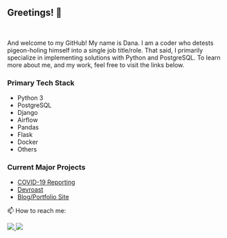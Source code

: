 ## Greetings! 👋

<br>

And welcome to my GitHub! My name is Dana. I am a coder who detests pigeon-holing himself into a single job title/role. That said, I primarily specialize in implementing solutions with Python and PostgreSQL. To learn more about me, and my work, feel free to visit the links below. 

### Primary Tech Stack

- Python 3
- PostgreSQL
- Django
- Airflow
- Pandas
- Flask
- Docker
- Others 

### Current Major Projects

- [COVID-19 Reporting](https://covid19-reporting.herokuapp.com/)
- [Devroast](https://github.com/D-Bits/devroastproject)
- [Blog/Portfolio Site](https://danabases.net)

<!--
**D-Bits/D-Bits** is a ✨ _special_ ✨ repository because its `README.md` (this file) appears on your GitHub profile.

Here are some ideas to get you started:

- 🔭 I’m currently working on ...
- 🌱 I’m currently learning ...
- 👯 I’m looking to collaborate on ...
- 🤔 I’m looking for help with ...
- 💬 Ask me about ...
- 📫 How to reach me: ...
- 😄 Pronouns: ...
- ⚡ Fun fact: ...
-->


<p style="text-align:center;">
  <p>📫 How to reach me: </p>
  <a href="http://danabases.net/contact">
    <img src="https://img.shields.io/badge/-Website-blue?style=for-the-badge&logo=appveyor" />
  </a>
  <a href="http://linkedin.com/in/danabases">
    <img src="https://img.shields.io/badge/-LinkedIn-blue?style=for-the-badge&logo=appveyor" />
  </a>
</p>

